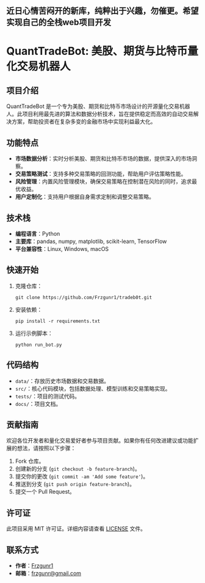 ## 近日心情苦闷开的新库，纯粹出于兴趣，勿催更。希望实现自己的全栈web项目开发

# QuantTradeBot: 美股、期货与比特币量化交易机器人

## 项目介绍

QuantTradeBot 是一个专为美股、期货和比特币市场设计的开源量化交易机器人。此项目利用最先进的算法和数据分析技术，旨在提供稳定而高效的自动交易解决方案，帮助投资者在复杂多变的金融市场中实现利益最大化。

## 功能特点

- **市场数据分析**：实时分析美股、期货和比特币市场的数据，提供深入的市场洞察。
- **交易策略测试**：支持多种交易策略的回测功能，帮助用户评估策略性能。
- **风险管理**：内置风险管理模块，确保交易策略在控制潜在风险的同时，追求最优收益。
- **用户定制化**：支持用户根据自身需求定制和调整交易策略。

## 技术栈

- **编程语言**：Python 
- **主要库**：pandas, numpy, matplotlib, scikit-learn, TensorFlow
- **平台兼容性**：Linux, Windows, macOS

## 快速开始

1. 克隆仓库：
   ```
   git clone https://github.com/Frzgunr1/tradeb0t.git
   ```
2. 安装依赖：
   ```
   pip install -r requirements.txt
   ```
3. 运行示例脚本：
   ```
   python run_bot.py
   ```

## 代码结构

- `data/`：存放历史市场数据和交易数据。
- `src/`：核心代码模块，包括数据处理、模型训练和交易策略实现。
- `tests/`：项目的测试代码。
- `docs/`：项目文档。

## 贡献指南

欢迎各位开发者和量化交易爱好者参与项目贡献。如果你有任何改进建议或功能扩展的想法，请按照以下步骤：

1. Fork 仓库。
2. 创建新的分支 (`git checkout -b feature-branch`)。
3. 提交你的更改 (`git commit -am 'Add some feature'`)。
4. 推送到分支 (`git push origin feature-branch`)。
5. 提交一个 Pull Request。

## 许可证

此项目采用 MIT 许可证。详细内容请查看 [LICENSE](LICENSE) 文件。

## 联系方式

- **作者**：[Frzgunr1](https://github.com/Frzgunr1)
- **邮箱**：frzgunr@gmail.com


